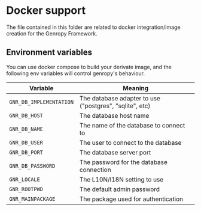 # Docker support

The file contained in this folder are related to docker
integration/image creation for the Genropy Framework.


## Environment variables

You can use docker compose to build your derivate image, and the
following env variables will control genropy's behaviour.


| Variable                    | Meaning                                                 |
|-----------------------------|---------------------------------------------------------|
| ```GNR_DB_IMPLEMENTATION``` | The database adapter to use ("postgres", "sqlite", etc) |
| ```GNR_DB_HOST```           | The database host name                                  |
| ```GNR_DB_NAME```           | The name of the database to connect to                  |
| ```GNR_DB_USER```           | The user to connect to the database                     |
| ```GNR_DB_PORT```           | The database server port                                |
| ```GNR_DB_PASSWORD```       | The password for the database connection                |
| ```GNR_LOCALE```            | The L10N/I18N setting to use                            |
| ```GNR_ROOTPWD```           | The default admin password                              |
| ```GNR_MAINPACKAGE```       | The package used for authentication                     |

